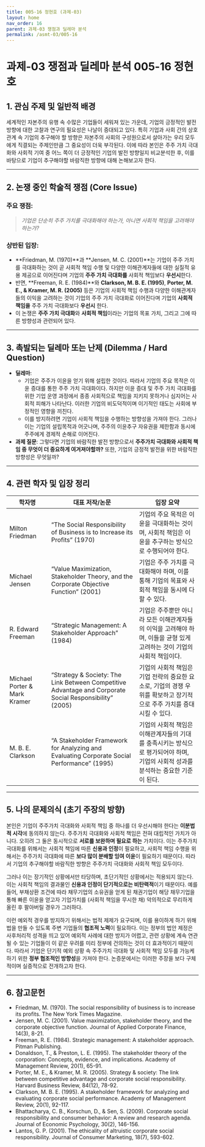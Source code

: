 ```yaml
---
title: 005-16 정현호 (과제-03)
layout: home
nav_order: 16
parent: 과제-03 쟁점과 딜레마 분석
permalink: /asmt-03/005-16
---
```


# 과제-03 쟁점과 딜레마 분석 005-16 정현호 

## 1. 관심 주제 및 일반적 배경

세계적인 자본주의 유행 속 수많은 기업들이 세워져 있는 가운데, 기업의 긍정적인 발전 방향에 대한 고찰과 연구의 필요성은 나날이 증대되고 있다. 특히 기업과 사회 간의 상호관계 속 기업의 추구해야 할 방향은 자본주의 사회의 구성원으로서 살아가는 우리 모두에게 직결되는 주제인만큼 그 중요성이 더욱 부각된다. 이에 따라 본인은 주주 가치 극대화와 사회적 기여 중 어느 쪽이 더 긍정적인 기업의 발전 방향일지 비교분석한 후, 이를 바탕으로 기업이 추구해야할 바람직한 방향에 대해 논해보고자 한다.

---

## 2. 논쟁 중인 학술적 쟁점 (Core Issue)
### 주요 쟁점:  
> *기업은 단순히 주주 가치를 극대화해야 하는가, 아니면 사회적 책임을 고려해야 하는가?*
### 상반된 입장:
- **Friedman, M. (1970)**과 **Jensen, M. C. (2001)**는 기업이 주주 가치를 극대화하는 것이 곧 사회적 책임 수행 및 다양한 이해관계자들에 대한 실질적 유용 제공으로 이어진다며 기업의 **주주 가치 극대화를** 사회적 책임보다 **우선시**한다.
- 반면, **Freeman, R. E. (1984)**와 **Clarkson, M. B. E. (1995)**, **Porter, M. E., & Kramer, M. R. (2005)** 등은 기업의 사회적 책임 수행과 다양한 이해관계자들의 이익을 고려하는 것이 기업의 주주 가치 극대화로 이어진다며 기업의 **사회적 책임을** 주주 가치 극대화보다 **우선시** 한다.
- 이 논쟁은 **주주 가치 극대화**와 **사회적 책임**이라는 기업의 목표 가치, 그리고 그에 따른 방향성과 관련되어 있다.
 
---

## 3. 촉발되는 딜레마 또는 난제 (Dilemma / Hard Question)
- **딜레마**: 
  - 기업은 주주가 이윤을 얻기 위해 설립한 것이다. 따라서 기업의 주요 목적은 이윤 증대를 통한 주주 가치 극대화이다. 하지만 이윤 증대 및 주주 가치 극대화를 위한 기업 운영 과정에서 종종 사회적으로 책임을 지키지 못하거나 심지어는 사회적 피해가 나타난다. 이러한 기업의 비도덕적이며 이기적인 태도는 사회에 부정적인 영향을 끼친다.
  - 이를 방지하려면 기업이 사회적 책임을 수행하는 방향성을 가져야 한다. 그러나 이는 기업의 설립목적과 어긋나며, 주주의 이윤추구 자유권을 제한함과 동시에 주주에게 경제적 손해로 이어진다.  
- **과제 질문**: 그렇다면 기업의 바람직한 발전 방향으로서 **주주가치 극대화와 사회적 책임 중 무엇이 더 중요하게 여겨져야할까?** 또한, 기업의 긍정적 발전을 위한 바람직한 방향성은 무엇일까?

---

## 4. 관련 학자 및 입장 정리
| 학자명             | 대표 저작/논문                                   | 입장 요약 |
|--------------------|---------------------------------------------------|-----------|
| Milton Friedman  | “The Social Responsibility of Business is to Increase its Profits” (1970) | 기업의 주요 목적은 이윤을 극대화하는 것이며, 사회적 책임은 이윤을 추구하는 방식으로 수행되어야 한다. |
| Michael Jensen  | “Value Maximization, Stakeholder Theory, and the Corporate Objective Function” (2001) | 기업은 주주 가치를 극대화해야 하며, 이를 통해 기업의 목표와 사회적 책임을 동시에 다할 수 있다. |
| R. Edward Freeman  | “Strategic Management: A Stakeholder Approach” (1984)  |  기업은 주주뿐만 아니라 모든 이해관계자들의 이익을 고려해야 하며, 이들을 균형 있게 고려하는 것이 기업의 사회적 책임이다. |
| Michael Porter & Mark Kramer | “Strategy & Society: The Link Between Competitive Advantage and Corporate Social Responsibility” (2005) | 기업의 사회적 책임은 기업 전략의 중요한 요소로, 기업의 경쟁 우위를 확보하고 장기적으로 주주 가치를 증대시킬 수 있다. |
| M. B. E. Clarkson | “A Stakeholder Framework for Analyzing and Evaluating Corporate Social Performance” (1995) | 기업의 사회적 책임은 이해관계자들의 기대를 충족시키는 방식으로 평가되어야 하며, 기업의 사회적 성과를 분석하는 중요한 기준이 된다. |

---

## 5. 나의 문제의식 (초기 주장의 방향)
 본인은 기업이 주주가치 극대화와 사회적 책임 중 하나를 더 우선시해야 한다는 **이분법적 시각**에 동의하지 않는다. 주주가치 극대화와 사회적 책임은 전혀 대립적인 가치가 아니다. 오히려 그 둘은 동시적으로 **서로를 보완하며 필요로 하는** 가치이다. 이는 주주가치 극대화를 위해서는 사회적 책임에 따른 **신용과 인정**이 필요하고, 사회적 책임 수행을 위해서는 주주가치 극대화에 따른 **보다 많이 분배할 잉여 이윤**이 필요하기 때문이다. 따라서 기업의 추구해야할 바람직한 방향은 주주가치 극대화와 사회적 책임 모두이다.

 그러나 이는 장기적인 상황에서만 타당하며, 초단기적인 상황에서는 적용되지 않는다. 이는 사회적 책임의 결과물인 **신용과 인정이 단기적으로는 비탄력적**이기 때문이다. 예를 들어, 부채상환 조건에 따라 채무기업의 소유권을 얻게 된 채권기업이 해당 채무기업을 통해 빠른 이윤을 얻고자 기업가치를 (사회적 책임을 무시한 채) 악의적으로 무리하게 올린 후 팔아버릴 경우가 그러하다. 

 이런 예외적 경우를 방지하기 위해서는 법적 제제가 요구되며, 이를 용이하게 하기 위해 법을 만들 수 있도록 주변 기업들의 **협조적 노력**이 필요하다. 이는 정부의 법안 제정은 사후처리적 성격을 띄고 있어 예외적 사례에 대한 방지가 어렵고, 관련 상황에 계속 연관될 수 있는 기업들이 이 같은 우려를 미리 정부에 건의하는 것이 더 효과적이기 때문이다. 따라서 기업은 단기적 예외 상황 속 주주가치 극대화 및 사회적 책임 모두를 가능케 하기 위한 **정부 협조적인 방향성**을 가져야 한다. 논증문에서는 이러한 주장을 보다 구체적이며 실증적으로 전개하고자 한다.

---

## 6. 참고문헌
- Friedman, M. (1970). The social responsibility of business is to increase its profits. The New York Times Magazine.
- Jensen, M. C. (2001). Value maximization, stakeholder theory, and the corporate objective function. Journal of Applied Corporate Finance, 14(3), 8-21.  
- Freeman, R. E. (1984). Strategic management: A stakeholder approach. Pitman Publishing.
- Donaldson, T., & Preston, L. E. (1995). The stakeholder theory of the corporation: Concepts, evidence, and implications. Academy of Management Review, 20(1), 65-91. 
- Porter, M. E., & Kramer, M. R. (2005). Strategy & society: The link between competitive advantage and corporate social responsibility. Harvard Business Review, 84(12), 78-92.
- Clarkson, M. B. E. (1995). A stakeholder framework for analyzing and evaluating corporate social performance. Academy of Management Review, 20(1), 92-117.
- Bhattacharya, C. B., Korschun, D., & Sen, S. (2009). Corporate social responsibility and consumer behavior: A review and research agenda. Journal of Economic Psychology, 30(2), 146-156.
- Lantos, G. P. (2001). The ethicality of altruistic corporate social responsibility. Journal of Consumer Marketing, 18(7), 593-602.
